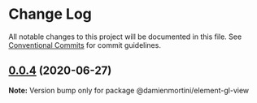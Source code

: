 # Change Log

All notable changes to this project will be documented in this file.
See [Conventional Commits](https://conventionalcommits.org) for commit guidelines.

## [0.0.4](https://github.com/damienmortini/lib/compare/@damienmortini/element-gl-view@0.0.3...@damienmortini/element-gl-view@0.0.4) (2020-06-27)

**Note:** Version bump only for package @damienmortini/element-gl-view

